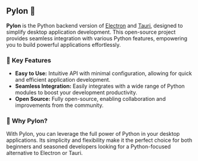 ## Pylon 👋

**Pylon** is the Python backend version of [Electron](https://www.electronjs.org/) and [Tauri](https://tauri.app/), designed to simplify desktop application development. This open-source project provides seamless integration with various Python features, empowering you to build powerful applications effortlessly.

### 🌟 **Key Features**
- **Easy to Use:** Intuitive API with minimal configuration, allowing for quick and efficient application development.
- **Seamless Integration:** Easily integrates with a wide range of Python modules to boost your development productivity.
- **Open Source:** Fully open-source, enabling collaboration and improvements from the community.

### 🚀 **Why Pylon?**
With Pylon, you can leverage the full power of Python in your desktop applications. Its simplicity and flexibility make it the perfect choice for both beginners and seasoned developers looking for a Python-focused alternative to Electron or Tauri.
